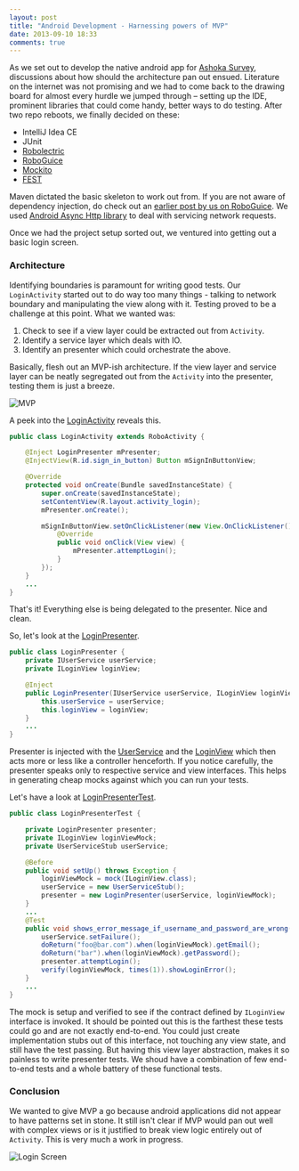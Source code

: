 ```yaml
---
layout: post
title: "Android Development - Harnessing powers of MVP"
date: 2013-09-10 18:33
comments: true
---
```


As we set out to develop the native android app for [Ashoka Survey](https://thesurveys.org), discussions about how should the architecture pan out ensued. Literature on the internet was not promising and we had to come back to the drawing board for almost every hurdle we jumped through – setting up the IDE, prominent libraries that could come handy, better ways to do testing. After two repo reboots, we finally decided on these:

- IntelliJ Idea CE
- JUnit
- [Robolectric](https://github.com/robolectric/robolectric)
- [RoboGuice](https://github.com/roboguice/roboguice)
- [Mockito](https://code.google.com/p/mockito)
- [FEST](http://fest.easytesting.org/)

Maven dictated the basic skeleton to work out from. If you are not aware of dependency injection, do check out an [earlier post by us on RoboGuice](http://planet.nilenso.com/blog/2013/07/10/using-roboguice-to-inject-views-into-a-pojo/). We used [Android Async Http library](https://github.com/loopj/android-async-http) to deal with servicing network requests.

Once we had the project setup sorted out, we ventured into getting out a basic login screen.

### Architecture

Identifying boundaries is paramount for writing good tests. Our `LoginActivity` started out to do way too many things - talking to network boundary and manipulating the view along with it. Testing proved to be a challenge at this point. What we wanted was:

1. Check to see if a view layer could be extracted out from `Activity`.
2. Identify a service layer which deals with IO.
3. Identify an presenter which could orchestrate the above.

Basically, flesh out an MVP-ish architecture. If the view layer and service layer can be neatly segregated out from the `Activity` into the presenter, testing them is just a breeze.

![MVP](/images/mvp.png)

A peek into the [LoginActivity](https://github.com/nilenso/ashoka-survey-mobile-native/blob/4cc2acd7698771fe483fb43cc6f38c0092495d1c/src/main/java/com/infinitisuite/surveymobile/LoginActivity.java) reveals this.


```java
public class LoginActivity extends RoboActivity {

    @Inject LoginPresenter mPresenter;
    @InjectView(R.id.sign_in_button) Button mSignInButtonView;

    @Override
    protected void onCreate(Bundle savedInstanceState) {
        super.onCreate(savedInstanceState);
        setContentView(R.layout.activity_login);
        mPresenter.onCreate();

        mSignInButtonView.setOnClickListener(new View.OnClickListener() {
            @Override
            public void onClick(View view) {
                mPresenter.attemptLogin();
            }
        });
    }
    ...
}
```

That's it! Everything else is being delegated to the presenter. Nice and clean.

So, let's look at the [LoginPresenter](https://github.com/nilenso/ashoka-survey-mobile-native/blob/4cc2acd7698771fe483fb43cc6f38c0092495d1c/src/main/java/com/infinitisuite/surveymobile/presenters/LoginPresenter.java).

```java
public class LoginPresenter {
    private IUserService userService;
    private ILoginView loginView;

    @Inject
    public LoginPresenter(IUserService userService, ILoginView loginView) {
        this.userService = userService;
        this.loginView = loginView;
    }
    ...
}
```
Presenter is injected with the [UserService](https://github.com/nilenso/ashoka-survey-mobile-native/blob/4cc2acd7698771fe483fb43cc6f38c0092495d1c/src/main/java/com/infinitisuite/surveymobile/services/UserService.java) and the [LoginView](https://github.com/nilenso/ashoka-survey-mobile-native/blob/4cc2acd7698771fe483fb43cc6f38c0092495d1c/src/main/java/com/infinitisuite/surveymobile/views/LoginView.java) which then acts more or less like a controller henceforth. If you notice carefully, the presenter speaks only to respective service and view interfaces. This helps in generating cheap mocks against which you can run your tests.

Let's have a look at [LoginPresenterTest](https://github.com/nilenso/ashoka-survey-mobile-native/blob/4cc2acd7698771fe483fb43cc6f38c0092495d1c/src/test/java/com/infinitisuite/surveymobile/presenters/LoginPresenterTest.java).

```java
public class LoginPresenterTest {

    private LoginPresenter presenter;
    private ILoginView loginViewMock;
    private UserServiceStub userService;

    @Before
    public void setUp() throws Exception {
        loginViewMock = mock(ILoginView.class);
        userService = new UserServiceStub();
        presenter = new LoginPresenter(userService, loginViewMock);
    }
    ...
    @Test
    public void shows_error_message_if_username_and_password_are_wrong() throws Exception {
        userService.setFailure();
        doReturn("foo@bar.com").when(loginViewMock).getEmail();
        doReturn("bar").when(loginViewMock).getPassword();
        presenter.attemptLogin();
        verify(loginViewMock, times(1)).showLoginError();
    }
    ...
}
```

The mock is setup and verified to see if the contract defined by `ILoginView` interface is invoked. It should be pointed out this is the farthest these tests could go and are not exactly end-to-end. You could just create implementation stubs out of this interface, not touching any view state, and still have the test passing. But having this view layer abstraction, makes it so painless to write presenter tests. We shoud have a combination of few end-to-end tests and a whole battery of these functional tests.

### Conclusion

We wanted to give MVP a go because android applications did not appear to have patterns set in stone. It still isn't clear if MVP would pan out well with complex views or is it justified to break view logic entirely out of `Activity`. This is very much a work in progress.

![Login Screen](http://cl.ly/image/131M1t0b1K2n/2013-09-09%2009.47.00.png)

